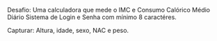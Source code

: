 Desafio: Uma calculadora que mede o IMC e Consumo Calórico Médio Diário
Sistema de Login e Senha com mínimo 8 caractéres.

Capturar: Altura, idade, sexo, NAC e peso.
